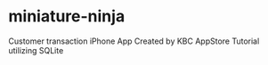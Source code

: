 miniature-ninja
===============

Customer transaction iPhone App Created by KBC AppStore Tutorial utilizing SQLite